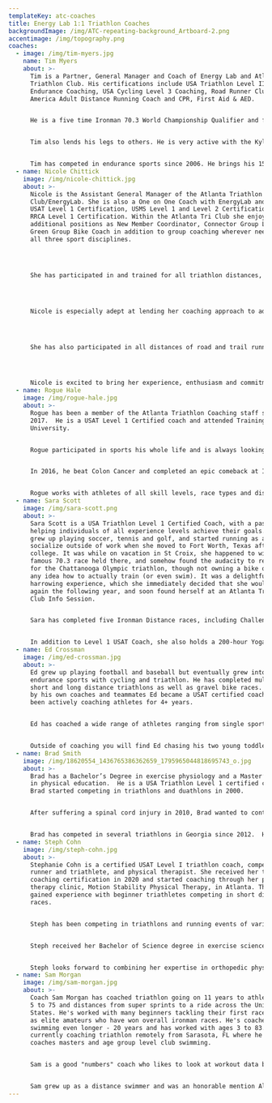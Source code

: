```yaml
---
templateKey: atc-coaches
title: Energy Lab 1:1 Triathlon Coaches
backgroundImage: /img/ATC-repeating-background_Artboard-2.png
accentimage: /img/topography.png
coaches:
  - image: /img/tim-myers.jpg
    name: Tim Myers
    about: >-
      Tim is a Partner, General Manager and Coach of Energy Lab and Atlanta
      Triathlon Club. His certifications include USA Triathlon Level II
      Endurance Coaching, USA Cycling Level 3 Coaching, Road Runner Club of
      America Adult Distance Running Coach and CPR, First Aid & AED.


      He is a five time Ironman 70.3 World Championship Qualifier and finisher, four time Ironman All World Athlete and a two time USAT All American. In the 2015 USAT Rankings he was ranked 5th in the SE, and 2nd in the state for his age group. His favorite distance is the Ironman distant, completing nine and finishing in the top ten of his age group at the 2015 Ironman Chattanooga.


      Tim also lends his legs to others. He is very active with the Kyle Pease Foundation. He assists persons with disabilities compete in triathlons, marathons and other races. He has completed an Ironman relay, Ironman 70.3, marathon and many other races in the last few years with this organization.


      Tim has competed in endurance sports since 2006. He brings his 15 years of experience in coaching to inspire, motivate and help others achieve their goals.
  - name: Nicole Chittick
    image: /img/nicole-chittick.jpg
    about: >-
      Nicole is the Assistant General Manager of the Atlanta Triathlon
      Club/EnergyLab. She is also a One on One Coach with EnergyLab and holds
      USAT Level 1 Certification, USMS Level 1 and Level 2 Certification and
      RRCA Level 1 Certification. Within the Atlanta Tri Club she enjoys her
      additional positions as New Member Coordinator, Connector Group Lead and
      Green Group Bike Coach in addition to group coaching wherever needed in
      all three sport disciplines.




      She has participated in and trained for all triathlon distances, including the newer sport of SwimRun. She has been involved in triathlon and Atlanta Tri Club since 2014. Her favorite distance so far is the Half Ironman distance. She loves the intense training schedule of long course racing and filling every free moment with triathlon related events.




      Nicole is especially adept at lending her coaching approach to adult beginner triathletes. As an adult onset athlete herself, she has a unique and effective vision of the adult learning process and the ability to help the coached athlete break down past performance barriers and enjoy the triathlon experience.




      She has also participated in all distances of road and trail running since 2011, including many half and full marathons and most recently the UltraMarathon distance of 50k. SpaceCoast Marathon, the Atlanta Marathon, the Disney Dopey Challenge (a multi day, multi race event), the Rock and Roll Savannah Marathon, Warrior Dash, Firebreather, Publix Half Marathon, Hotlanta Half Marathon, Alien Half Marathon,JG Half Marathon, Thrill in the Hills Half Marathon and Red Top Rumble 11.5 mile are just a few of her favorites.




      Nicole is excited to bring her experience, enthusiasm and commitment to assist you in achieving a successful, productive and enjoyable triathlon season.
  - name: Rogue Hale
    image: /img/rogue-hale.jpg
    about: >-
      Rogue has been a member of the Atlanta Triathlon Coaching staff since
      2017.  He is a USAT Level 1 Certified coach and attended Training Peaks
      University.


      Rogue participated in sports his whole life and is always looking for the next challenge. He’s a good swimmer who started competing in high school and stumbled into triathlon while training for the challenging Blue Ridge Breakaway century ride. Since 2012 Rogue’s competed in a variety of races from long distance swimming to 5K fun runs. He’s completed 6 Full Ironman races numerous Half Ironman distances and won the undisputed 2015 USAT Southeast Aquabike Championship!


      In 2016, he beat Colon Cancer and completed an epic comeback at Ironman in Mont- Tremblant, Canada only months after treatment. Rogue believes attitude is the most important part of your training, a positive attitude influences performance and can affect your life favorably in all areas.  


      Rogue works with athletes of all skill levels, race types and distances.
  - name: Sara Scott
    image: /img/sara-scott.png
    about: >-
      Sara Scott is a USA Triathlon Level 1 Certified Coach, with a passion for
      helping individuals of all experience levels achieve their goals. Sara
      grew up playing soccer, tennis and golf, and started running as a way to
      socialize outside of work when she moved to Fort Worth, Texas after
      college. It was while on vacation in St Croix, she happened to witness the
      famous 70.3 race held there, and somehow found the audacity to register
      for the Chattanooga Olympic triathlon, though not owning a bike or having
      any idea how to actually train (or even swim). It was a delightful and
      harrowing experience, which she immediately decided that she would do it
      again the following year, and soon found herself at an Atlanta Triathlon
      Club Info Session. 


      Sara has completed five Ironman Distance races, including Challenge Roth, and dozens of Half, Olympic and Sprint distance events, and she did return to tackle that St Croix race. As an active member of the Atlanta Triathlon Club, she joined the coaching staff as a leader for outdoor long rides, managed club social events for a couple seasons, and also leads indoor cycling as an instructor at Energy Lab. 


      In addition to Level 1 USAT Coach, she also holds a 200-hour Yoga Teacher Training Certification. After 20+ years of innovation experience within the food & beverage industry, Sara has evolved from the corporate world and into her passion of coaching and lifelong learning. She is currently enrolled in Athlete-Specific Yoga Teacher Training, as is looking forward to completing her Health and Wellness Coaching certification training in 2021. Sara lives on the south side of Atlanta and also escapes to the North GA mountains as often as possible with her bikes, her husband Dusty & their hounds, Cooper & Banjo.
  - name: Ed Crossman
    image: /img/ed-crossman.jpg
    about: >-
      Ed grew up playing football and baseball but eventually grew into
      endurance sports with cycling and triathlon. He has completed multiple
      short and long distance triathlons as well as gravel bike races. Inspired
      by his own coaches and teammates Ed became a USAT certified coach and has
      been actively coaching athletes for 4+ years.


      Ed has coached a wide range of athletes ranging from single sport cyclists and runners to triathletes completing all distances. He loves data and finding new ways to analyze it to improve performance over time. Ed was also the General Manager for All3sports. There he learned a lot about the gear needed not only to get started in the sport, but also to progress quickly to hit goals. Keeping up with the changing technology he has worked with and prescribed both cycling and run power based workouts.


      Outside of coaching you will find Ed chasing his two young toddlers around. He is hoping they will soon be jumping on the bike and starting their own endurance journey soon!
  - name: Brad Smith
    image: /img/18620554_1436765386362659_1795965044818695743_o.jpg
    about: >-
      Brad has a Bachelor’s Degree in exercise physiology and a Master’s Degree
      in physical education.  He is a USA Triathlon Level 1 certified coach. 
      Brad started competing in triathlons and duathlons in 2000. 


      After suffering a spinal cord injury in 2010, Brad wanted to continue competing in triathlons.  In 2012 he started the Atlanta Triathlon Club – Paratriathlon Program.  The Program was created to give people with physical disabilities an opportunity to train and race with able-bodied athletes.  


      Brad has competed in several triathlons in Georgia since 2012.  He has also raced at the Paratriathlon National Championships three times, coming in 3rd place in the PTWC1 Division (wheelchair division) in 2014.  Brad has also raced marathons, including Boston, Chicago, and Los Angeles.
  - name: Steph Cohn
    image: /img/steph-cohn.jpg
    about: >-
      Stephanie Cohn is a certified USAT Level I triathlon coach, competitive
      runner and triathlete, and physical therapist. She received her triathlon
      coaching certification in 2020 and started coaching through her physical
      therapy clinic, Motion Stability Physical Therapy, in Atlanta. There, she
      gained experience with beginner triathletes competing in short distance
      races. 


      Steph has been competing in triathlons and running events of various distances for 10 years. She considers running her best event and that of which she is most knowledgeable. Until college, she only ran to stay in shape for competitive volleyball and softball. Steph always knew she was different when she actually preferred the “punishment” known as running over actually playing the sport! She continued to recreationally swim, bike, and run in college, then completed her first sprint triathlon in 2012 upon moving to Atlanta for physical therapy school. After getting bored with solo training, she finally joined the Atlanta Triathlon Club in 2016 and has been a member since then. Eventually, she drank the kool aid and signed up for her first full Ironman triathlon, leading her to join the Energy Lab team in 2018. 


      Steph received her Bachelor of Science degree in exercise science from Florida State University in 2011, and went on to earn her Doctorate in Physical Therapy from Emory University in 2015. She started her career at Benchmark Physical Therapy in Lawrenceville, Georgia in 2015 while also completing her residency in orthopedics in 2017. She then served as the clinic director for two years at Benchmark’s Stone Mountain, Georgia location. In 2019, Steph earned her specialty in orthopedic physical therapy and began practicing at Motion Stability. She enjoys being able to work with patients one-on-one, and has a special interest in endurance athletes. She also treats basic post-operative, chronic pain, non-sports injury, and vestibular conditions. 


      Steph looks forward to combining her expertise in orthopedic physical therapy, knowledge of biomechanics and running form, experience as an endurance athlete, and triathlon coaching education to optimally train and work with beginner and intermediate triathletes. She plans to incorporate injury prevention and act as a resource for injured athletes as well.
  - name: Sam Morgan
    image: /img/sam-morgan.jpg
    about: >-
      Coach Sam Morgan has coached triathlon going on 11 years to athletes from
      5 to 75 and distances from super sprints to a ride across the United
      States. He's worked with many beginners tackling their first race, as well
      as elite amateurs who have won overall ironman races. He's coached
      swimming even longer - 20 years and has worked with ages 3 to 83. Sam is
      currently coaching triathlon remotely from Sarasota, FL where he also
      coaches masters and age group level club swimming. 


      Sam is a good "numbers" coach who likes to look at workout data before making decisions about future workouts. That doesn't mean he only looks at data though. Sam highly values an athlete who regularly updates their training log with data and comments.


      Sam grew up as a distance swimmer and was an honorable mention All-American at Georgia Tech in 04 and 05. In the sport of triathlon Sam finished top 10 overall twice at the age group national championships (Olympic) as well as achieving a 4:17 in his first and only half iron distance race (Macon 09).  Sam went on to race bikes 2010-2014, and then dabbled in strength training 2017-2020. Sam has amassed a large body of knowledge from his own swim and triathlon training, his athletes training, and his athletic pursuits post triathlon.
---
```

